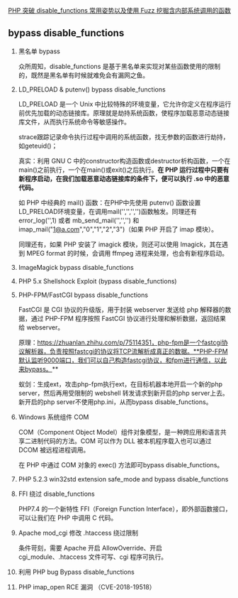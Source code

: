 [PHP 突破 disable_functions 常用姿势以及使用 Fuzz 挖掘含内部系统调用的函数](https://www.anquanke.com/post/id/197745)

## bypass disable_functions

1. 黑名单 bypass

   众所周知，disable_functions 是基于黑名单来实现对某些函数使用的限制的，既然是黑名单有时候就难免会有漏网之鱼。

2. LD_PRELOAD & putenv() bypass disable_functions

   LD_PRELOAD 是一个 Unix 中比较特殊的环境变量，它允许你定义在程序运行前优先加载的动态链接库。原理就是劫持系统函数，使程序加载恶意动态链接库文件，从而执行系统命令等敏感操作。

   strace跟踪记录命令执行过程中调用的系统函数，找无参数的函数进行劫持，如geteuid()；

   真实：利用 GNU C 中的constructor构造函数或destructor析构函数，一个在main()之前执行，一个在main()或exit()之后执行。**在 PHP 运行过程中只要有新程序启动，在我们加载恶意动态链接库的条件下，便可以执行 .so 中的恶意代码。**

   如 PHP 中经典的 mail() 函数：在PHP中先使用 putenv() 函数设置LD_PRELOAD环境变量，在调用mail('','','','')函数触发。同理还有error_log('',1) 或者 mb_send_mail('','','') 和 imap_mail("1@a.com","0","1","2","3")（如果 PHP 开启了 imap 模块）。

   同理还有，如果 PHP 安装了 imagick 模块，则还可以使用 Imagick，其在遇到 MPEG format 的时候，会调用 ffmpeg 进程来处理，也会有新程序启动。

3. ImageMagick bypass disable_functions

4. PHP 5.x Shellshock Exploit (bypass disable_functions)

5. PHP-FPM/FastCGI bypass disable_functions

   FastCGI 是 CGI 协议的升级版，用于封装 webserver 发送给 php 解释器的数据，通过 PHP-FPM 程序按照 FastCGI 协议进行处理和解析数据，返回结果给 webserver。

   原理：https://zhuanlan.zhihu.com/p/75114351，php-fpm是一个fastcgi协议解析器，负责按照fastcgi的协议将TCP流解析成真正的数据。**PHP-FPM默认监听9000端口，我们可以自己构造fastcgi协议，和fpm进行通信，以此来bypass。**

   蚁剑：生成ext，攻击php-fpm执行ext，在目标机器本地开启一个新的php server，然后再用受限制的 webshell 转发请求到新开启的php server上去。新开启的php server不使用php.ini，从而bypass disable_functions。

6. Windows 系统组件 COM

   COM（Component Object Model）组件对象模型，是一种跨应用和语言共享二进制代码的方法。COM 可以作为 DLL 被本机程序载入也可以通过 DCOM 被远程进程调用。

   在 PHP 中通过 COM 对象的 exec() 方法即可bypass disable_functions。

7. PHP 5.2.3 win32std extension safe_mode and bypass disable_functions

8. FFI 绕过 disable_functions

   PHP7.4 的一个新特性 FFI（Foreign Function Interface），即外部函数接口，可以让我们在 PHP 中调用 C 代码。

9. Apache mod_cgi 修改 .htaccess 绕过限制

   条件苛刻，需要 Apache 开启 AllowOverride、开启 cgi_module、.htaccess 文件可写、cgi 程序可执行。

10. 利用 PHP bug Bypass disable_functions

11. PHP imap_open RCE 漏洞 （CVE-2018-19518）